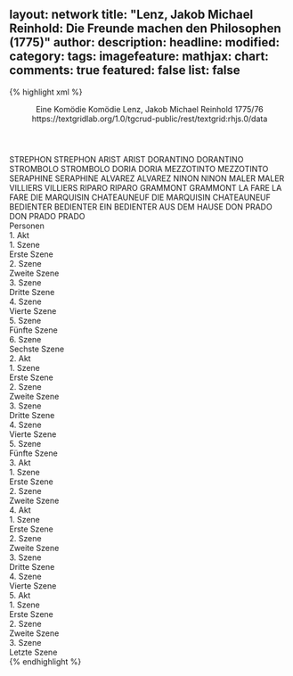 layout: network
title: "Lenz, Jakob Michael Reinhold: Die Freunde machen den Philosophen (1775)"
author:
description:
headline:
modified:
category:
tags:
imagefeature:
mathjax:
chart:
comments: true
featured: false
list: false
---
{% highlight xml %}
<?xml-model href="https://raw.githubusercontent.com/DLiNa/project/master/rules/lina.rnc"?><?xml-model href="https://raw.githubusercontent.com/DLiNa/project/master/rules/lina.sch"?>
<play xmlns="http://lina.digital">
  <header>
    <title>Die Freunde machen den Philosophen</title>
    <subtitle>Eine Komödie</subtitle>
    <genretitle>Komödie</genretitle>
    <author>Lenz, Jakob Michael Reinhold</author>
    <date type="print" when="1775"/>
    <date type="premiere"/>
    <date type="written" when="1776">1775/76</date>
    <source>https://textgridlab.org/1.0/tgcrud-public/rest/textgrid:rhjs.0/data</source>
  </header>
  <personae>
    <character>
      <name>STREPHON</name>
      <alias xml:id="strephon">
        <name>STREPHON</name>
      </alias>
    </character>
    <character>
      <name>ARIST</name>
      <alias xml:id="arist">
        <name>ARIST</name>
      </alias>
    </character>
    <character>
      <name>DORANTINO</name>
      <alias xml:id="dorantino">
        <name>DORANTINO</name>
      </alias>
    </character>
    <character>
      <name>STROMBOLO</name>
      <alias xml:id="strombolo">
        <name>STROMBOLO</name>
      </alias>
    </character>
    <character>
      <name>DORIA</name>
      <alias xml:id="doria">
        <name>DORIA</name>
      </alias>
    </character>
    <character>
      <name>MEZZOTINTO</name>
      <alias xml:id="mezzotinto">
        <name>MEZZOTINTO</name>
      </alias>
    </character>
    <character>
      <name>SERAPHINE</name>
      <alias xml:id="seraphine">
        <name>SERAPHINE</name>
      </alias>
    </character>
    <character>
      <name>ALVAREZ</name>
      <alias xml:id="alvarez">
        <name>ALVAREZ</name>
      </alias>
    </character>
    <character>
      <name>NINON</name>
      <alias xml:id="ninon">
        <name>NINON</name>
      </alias>
    </character>
    <character>
      <name>MALER</name>
      <alias xml:id="maler">
        <name>MALER</name>
      </alias>
    </character>
    <character>
      <name>VILLIERS</name>
      <alias xml:id="villiers">
        <name>VILLIERS</name>
      </alias>
    </character>
    <character>
      <name>RIPARO</name>
      <alias xml:id="riparo">
        <name>RIPARO</name>
      </alias>
    </character>
    <character>
      <name>GRAMMONT</name>
      <alias xml:id="grammont">
        <name>GRAMMONT</name>
      </alias>
    </character>
    <character>
      <name>LA FARE</name>
      <alias xml:id="la_fare">
        <name>LA FARE</name>
      </alias>
    </character>
    <character>
      <name>DIE MARQUISIN CHATEAUNEUF</name>
      <alias xml:id="die_marquisin_chateauneuf">
        <name>DIE MARQUISIN CHATEAUNEUF</name>
      </alias>
    </character>
    <character>
      <name>BEDIENTER</name>
      <alias xml:id="bedienter">
        <name>BEDIENTER</name>
      </alias>
      <alias xml:id="ein_bedienter_aus_dem_hause">
        <name>EIN BEDIENTER AUS DEM HAUSE</name>
      </alias>
    </character>
    <character>
      <name>DON PRADO</name>
      <alias xml:id="don_prado">
        <name>DON PRADO</name>
      </alias>
      <alias xml:id="prado">
        <name>PRADO</name>
      </alias>
    </character>
  </personae>
  <text>
    <div>
      <head>Personen</head>
    </div>
    <div>
      <head>1. Akt</head>
      <div>
        <head>1. Szene</head>
        <div>
          <head>Erste Szene</head>
          <sp who="#strephon">
            <amount n="7" unit="speech_acts"/>
            <amount n="438" unit="words"/>
            <amount n="2438" unit="chars"/>
          </sp>
          <sp who="#arist">
            <amount n="6" unit="speech_acts"/>
            <amount n="100" unit="words"/>
            <amount n="3" unit="lines"/>
            <amount n="577" unit="chars"/>
          </sp>
        </div>
      </div>
      <div>
        <head>2. Szene</head>
        <div>
          <head>Zweite Szene</head>
          <sp who="#strephon">
            <amount n="11" unit="speech_acts"/>
            <amount n="330" unit="words"/>
            <amount n="7" unit="lines"/>
            <amount n="1852" unit="chars"/>
          </sp>
          <sp who="#dorantino">
            <amount n="8" unit="speech_acts"/>
            <amount n="342" unit="words"/>
            <amount n="4" unit="lines"/>
            <amount n="1962" unit="chars"/>
          </sp>
          <sp who="#arist">
            <amount n="6" unit="speech_acts"/>
            <amount n="107" unit="words"/>
            <amount n="3" unit="lines"/>
            <amount n="555" unit="chars"/>
          </sp>
        </div>
      </div>
      <div>
        <head>3. Szene</head>
        <div>
          <head>Dritte Szene</head>
          <sp who="#strombolo">
            <amount n="7" unit="speech_acts"/>
            <amount n="201" unit="words"/>
            <amount n="2" unit="lines"/>
            <amount n="997" unit="chars"/>
          </sp>
          <sp who="#strephon">
            <amount n="6" unit="speech_acts"/>
            <amount n="276" unit="words"/>
            <amount n="2" unit="lines"/>
            <amount n="1539" unit="chars"/>
          </sp>
          <sp who="#arist">
            <amount n="7" unit="speech_acts"/>
            <amount n="224" unit="words"/>
            <amount n="2" unit="lines"/>
            <amount n="1242" unit="chars"/>
          </sp>
        </div>
      </div>
      <div>
        <head>4. Szene</head>
        <div>
          <head>Vierte Szene</head>
          <sp who="#strephon">
            <amount n="18" unit="speech_acts"/>
            <amount n="317" unit="words"/>
            <amount n="12" unit="lines"/>
            <amount n="1770" unit="chars"/>
          </sp>
          <sp who="#doria">
            <amount n="7" unit="speech_acts"/>
            <amount n="227" unit="words"/>
            <amount n="2" unit="lines"/>
            <amount n="1307" unit="chars"/>
          </sp>
          <sp who="#arist">
            <amount n="15" unit="speech_acts"/>
            <amount n="238" unit="words"/>
            <amount n="9" unit="lines"/>
            <amount n="1317" unit="chars"/>
          </sp>
        </div>
      </div>
      <div>
        <head>5. Szene</head>
        <div>
          <head>Fünfte Szene</head>
          <sp who="#mezzotinto">
            <amount n="16" unit="speech_acts"/>
            <amount n="723" unit="words"/>
            <amount n="6" unit="lines"/>
            <amount n="4011" unit="chars"/>
          </sp>
          <sp who="#strephon">
            <amount n="15" unit="speech_acts"/>
            <amount n="263" unit="words"/>
            <amount n="11" unit="lines"/>
            <amount n="1398" unit="chars"/>
          </sp>
          <sp who="#arist">
            <amount n="12" unit="speech_acts"/>
            <amount n="187" unit="words"/>
            <amount n="7" unit="lines"/>
            <amount n="941" unit="chars"/>
          </sp>
        </div>
      </div>
      <div>
        <head>6. Szene</head>
        <div>
          <head>Sechste Szene</head>
          <sp who="#strephon">
            <amount n="1" unit="speech_acts"/>
            <amount n="89" unit="words"/>
            <amount n="455" unit="chars"/>
          </sp>
        </div>
      </div>
    </div>
    <div>
      <head>2. Akt</head>
      <div>
        <head>1. Szene</head>
        <div>
          <head>Erste Szene</head>
          <sp who="#strephon">
            <amount n="8" unit="speech_acts"/>
            <amount n="114" unit="words"/>
            <amount n="7" unit="lines"/>
            <amount n="653" unit="chars"/>
          </sp>
          <sp who="#seraphine">
            <amount n="8" unit="speech_acts"/>
            <amount n="140" unit="words"/>
            <amount n="5" unit="lines"/>
            <amount n="729" unit="chars"/>
          </sp>
          <sp who="#alvarez">
            <amount n="4" unit="speech_acts"/>
            <amount n="100" unit="words"/>
            <amount n="3" unit="lines"/>
            <amount n="584" unit="chars"/>
          </sp>
        </div>
      </div>
      <div>
        <head>2. Szene</head>
        <div>
          <head>Zweite Szene</head>
          <sp who="#strombolo">
            <amount n="10" unit="speech_acts"/>
            <amount n="143" unit="words"/>
            <amount n="8" unit="lines"/>
            <amount n="774" unit="chars"/>
          </sp>
          <sp who="#doria">
            <amount n="11" unit="speech_acts"/>
            <amount n="230" unit="words"/>
            <amount n="5" unit="lines"/>
            <amount n="1337" unit="chars"/>
          </sp>
          <sp who="#mezzotinto">
            <amount n="6" unit="speech_acts"/>
            <amount n="210" unit="words"/>
            <amount n="1" unit="lines"/>
            <amount n="1176" unit="chars"/>
          </sp>
          <sp who="#dorantino">
            <amount n="1" unit="speech_acts"/>
            <amount n="90" unit="words"/>
            <amount n="465" unit="chars"/>
          </sp>
        </div>
      </div>
      <div>
        <head>3. Szene</head>
        <div>
          <head>Dritte Szene</head>
          <sp who="#strephon">
            <amount n="1" unit="speech_acts"/>
            <amount n="279" unit="words"/>
            <amount n="1531" unit="chars"/>
          </sp>
        </div>
      </div>
      <div>
        <head>4. Szene</head>
        <div>
          <head>Vierte Szene</head>
          <sp who="#seraphine">
            <amount n="7" unit="speech_acts"/>
            <amount n="155" unit="words"/>
            <amount n="4" unit="lines"/>
            <amount n="831" unit="chars"/>
          </sp>
          <sp who="#strephon">
            <amount n="7" unit="speech_acts"/>
            <amount n="302" unit="words"/>
            <amount n="4" unit="lines"/>
            <amount n="1588" unit="chars"/>
          </sp>
        </div>
      </div>
      <div>
        <head>5. Szene</head>
        <div>
          <head>Fünfte Szene</head>
          <sp who="#alvarez">
            <amount n="5" unit="speech_acts"/>
            <amount n="213" unit="words"/>
            <amount n="1137" unit="chars"/>
          </sp>
          <sp who="#strephon">
            <amount n="5" unit="speech_acts"/>
            <amount n="226" unit="words"/>
            <amount n="2" unit="lines"/>
            <amount n="1189" unit="chars"/>
          </sp>
        </div>
      </div>
    </div>
    <div>
      <head>3. Akt</head>
      <div>
        <head>1. Szene</head>
        <div>
          <head>Erste Szene</head>
          <sp who="#strephon">
            <amount n="1" unit="speech_acts"/>
            <amount n="489" unit="words"/>
            <amount n="2624" unit="chars"/>
          </sp>
        </div>
      </div>
      <div>
        <head>2. Szene</head>
        <div>
          <head>Zweite Szene</head>
          <sp who="#ninon">
            <amount n="13" unit="speech_acts"/>
            <amount n="433" unit="words"/>
            <amount n="15" unit="lines"/>
            <amount n="2295" unit="chars"/>
          </sp>
          <sp who="#maler">
            <amount n="2" unit="speech_acts"/>
            <amount n="78" unit="words"/>
            <amount n="445" unit="chars"/>
          </sp>
          <sp who="#villiers">
            <amount n="12" unit="speech_acts"/>
            <amount n="496" unit="words"/>
            <amount n="4" unit="lines"/>
            <amount n="2810" unit="chars"/>
          </sp>
          <sp who="#alvarez">
            <amount n="3" unit="speech_acts"/>
            <amount n="40" unit="words"/>
            <amount n="2" unit="lines"/>
            <amount n="240" unit="chars"/>
          </sp>
          <sp who="#riparo">
            <amount n="5" unit="speech_acts"/>
            <amount n="115" unit="words"/>
            <amount n="2" unit="lines"/>
            <amount n="695" unit="chars"/>
          </sp>
          <sp who="#grammont">
            <amount n="5" unit="speech_acts"/>
            <amount n="189" unit="words"/>
            <amount n="3" unit="lines"/>
            <amount n="1093" unit="chars"/>
          </sp>
          <sp who="#la_fare">
            <amount n="1" unit="speech_acts"/>
            <amount n="38" unit="words"/>
            <amount n="212" unit="chars"/>
          </sp>
          <sp who="#die_marquisin_chateauneuf">
            <amount n="1" unit="speech_acts"/>
            <amount n="25" unit="words"/>
            <amount n="156" unit="chars"/>
          </sp>
          <sp who="#seraphine">
            <amount n="8" unit="speech_acts"/>
            <amount n="471" unit="words"/>
            <amount n="4" unit="lines"/>
            <amount n="2572" unit="chars"/>
          </sp>
          <sp who="#strephon">
            <amount n="7" unit="speech_acts"/>
            <amount n="562" unit="words"/>
            <amount n="2" unit="lines"/>
            <amount n="3019" unit="chars"/>
          </sp>
        </div>
      </div>
    </div>
    <div>
      <head>4. Akt</head>
      <div>
        <head>1. Szene</head>
        <div>
          <head>Erste Szene</head>
          <sp who="#strephon">
            <amount n="1" unit="speech_acts"/>
            <amount n="95" unit="words"/>
            <amount n="529" unit="chars"/>
          </sp>
        </div>
      </div>
      <div>
        <head>2. Szene</head>
        <div>
          <head>Zweite Szene</head>
          <sp who="#seraphine">
            <amount n="5" unit="speech_acts"/>
            <amount n="401" unit="words"/>
            <amount n="2369" unit="chars"/>
          </sp>
          <sp who="#strephon">
            <amount n="5" unit="speech_acts"/>
            <amount n="47" unit="words"/>
            <amount n="3" unit="lines"/>
            <amount n="218" unit="chars"/>
          </sp>
        </div>
      </div>
      <div>
        <head>3. Szene</head>
        <div>
          <head>Dritte Szene</head>
          <sp who="#ein_bedienter_aus_dem_hause">
            <amount n="1" unit="speech_acts"/>
            <amount n="24" unit="words"/>
            <amount n="135" unit="chars"/>
          </sp>
          <sp who="#strephon">
            <amount n="2" unit="speech_acts"/>
            <amount n="185" unit="words"/>
            <amount n="1" unit="lines"/>
            <amount n="982" unit="chars"/>
          </sp>
          <sp who="#bedienter">
            <amount n="1" unit="speech_acts"/>
            <amount n="26" unit="words"/>
            <amount n="145" unit="chars"/>
          </sp>
        </div>
      </div>
      <div>
        <head>4. Szene</head>
        <div>
          <head>Vierte Szene</head>
          <sp who="#don_prado">
            <amount n="5" unit="speech_acts"/>
            <amount n="308" unit="words"/>
            <amount n="1802" unit="chars"/>
          </sp>
          <sp who="#strephon">
            <amount n="5" unit="speech_acts"/>
            <amount n="77" unit="words"/>
            <amount n="2" unit="lines"/>
            <amount n="418" unit="chars"/>
          </sp>
        </div>
      </div>
    </div>
    <div>
      <head>5. Akt</head>
      <div>
        <head>1. Szene</head>
        <div>
          <head>Erste Szene</head>
          <sp who="#mezzotinto">
            <amount n="5" unit="speech_acts"/>
            <amount n="133" unit="words"/>
            <amount n="2" unit="lines"/>
            <amount n="726" unit="chars"/>
          </sp>
          <sp who="#strephon">
            <amount n="6" unit="speech_acts"/>
            <amount n="377" unit="words"/>
            <amount n="4" unit="lines"/>
            <amount n="2215" unit="chars"/>
          </sp>
        </div>
      </div>
      <div>
        <head>2. Szene</head>
        <div>
          <head>Zweite Szene</head>
          <sp who="#prado">
            <amount n="15" unit="speech_acts"/>
            <amount n="338" unit="words"/>
            <amount n="8" unit="lines"/>
            <amount n="1844" unit="chars"/>
          </sp>
          <sp who="#seraphine">
            <amount n="14" unit="speech_acts"/>
            <amount n="520" unit="words"/>
            <amount n="6" unit="lines"/>
            <amount n="2881" unit="chars"/>
          </sp>
        </div>
      </div>
      <div>
        <head>3. Szene</head>
        <div>
          <head>Letzte Szene</head>
          <sp who="#strephon">
            <amount n="5" unit="speech_acts"/>
            <amount n="99" unit="words"/>
            <amount n="4" unit="lines"/>
            <amount n="529" unit="chars"/>
          </sp>
          <sp who="#prado">
            <amount n="3" unit="speech_acts"/>
            <amount n="152" unit="words"/>
            <amount n="1" unit="lines"/>
            <amount n="887" unit="chars"/>
          </sp>
          <sp who="#seraphine">
            <amount n="2" unit="speech_acts"/>
            <amount n="34" unit="words"/>
            <amount n="1" unit="lines"/>
            <amount n="168" unit="chars"/>
          </sp>
        </div>
      </div>
    </div>
  </text>
</play>
{% endhighlight %}